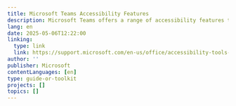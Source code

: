 ```yaml
---
title: Microsoft Teams Accessibility Features
description: Microsoft Teams offers a range of accessibility features to ensure an inclusive experience. These include live captions and transcription for users who are Deaf or hard of hearing, sign language view to prioritize interpreters, and keyboard shortcuts for easier navigation. It also provides high contrast mode for low vision, screen reader compatibility (with JAWS, NVDA, and VoiceOver), and background effects for privacy. Customizable notification settings help reduce distractions and cater to individual needs.
lang: en
date: 2025-05-06T12:22:00
linking:
  type: link
  link: https://support.microsoft.com/en-us/office/accessibility-tools-for-microsoft-teams-2d4009e7-1300-4766-87e8-7a217496c3d5
author: ''
publisher: Microsoft
contentLanguages: [en]
type: guide-or-toolkit
projects: []
topics: []
---
```


